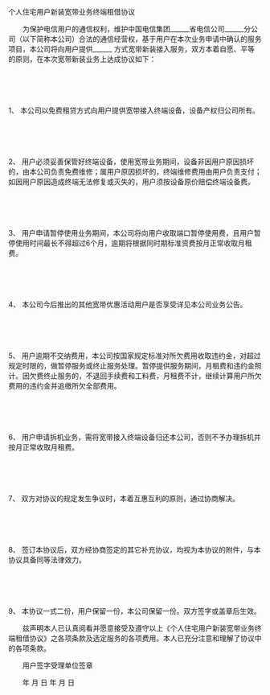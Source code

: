 



个人住宅用户新装宽带业务终端租借协议



 

　　为保护电信用户的通信权利，维护中国电信集团______省电信公司______分公司（以下简称本公司）合法的通信经营权，基于用户在本次业务申请中确认的服务项目，本公司将向用户提供______ 方式宽带新装接入服务，双方本着自愿、平等的原则，在本次宽带新装业务上达成协议如下：

　　

　　

1、
本公司以免费租贷方式向用户提供宽带接入终端设备，设备产权归公司所有。

　　

　　

2、
用户必须妥善保管好终端设备，使用宽带业务期间，设备非因用户原因损坏的，由本公司负责免费维修；属用户原因损坏的，终端维修费用由用户负责支付；如因用户原因造成终端无法修复或灭失的，用户须按设备原价赔偿终端设备费。

　　

　　

3、
用户申请暂停使用业务期间，本公司将向用户收取端口暂停使用费，且用户暂停使用时间最长不得超过6个月，逾期将根据同时期标准资费按月正常收取月租费。

　　

　　

4、
本公司今后推出的其他宽带优惠活动用户是否享受详见本公司业务公告。

　　

　　

5、
用户逾期不交纳费用，本公司按国家规定标准对所欠费用收取违约金，对超过规定时限的，做暂停服务或终止服务处理。暂停提供服务期间，月租费和违约金照计。因欠费终止服务的，不退回手续费和工料费，月租费不计，继续计算用户所欠费用的违约金并追缴所欠全部费用。

　　

　　

6、
用户申请拆机业务，需将宽带接入终端设备归还本公司，否则不予办理拆机并按月正常收取月租费。

　　

　　

7、
双方对协议的规定发生争议时，本着互惠互利的原则，通过协商解决。

　　

　　

8、
签订本协议后，双方经协商签定的其它补充协议，均视为本协议的附件，与本协议具备同等法律效力。

　　

　　

9、
本协议一式二份，用户保留一份，本公司保留一份。双方签字或盖章后生效。

　　兹声明本人已认真阅看并愿意接受及遵守以上《个人住宅用户新装宽带业务终端租借协议》之各项条款及选定服务的各项费用。本人已充分注意和理解了协议中的各项条款。　　

　　用户签字受理单位签章

　　年 月 日 年 月 日